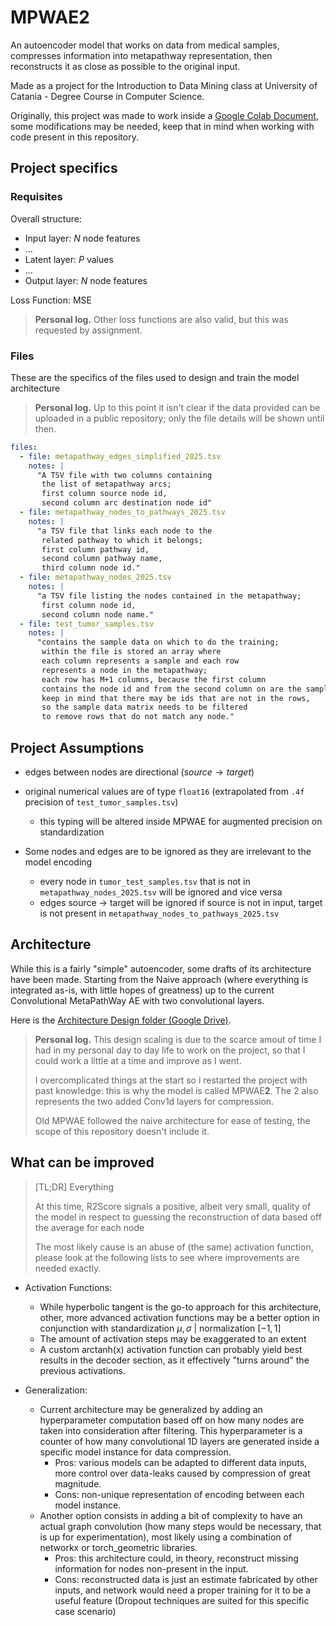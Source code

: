 # MPWAE2

An autoencoder model that works on data from medical samples, compresses information into metapathway representation, then reconstructs it as close as possible to the original input.

Made as a project for the Introduction to Data Mining class at University of Catania - Degree Course in Computer Science.

Originally, this project was made to work inside a [Google Colab Document](https://colab.research.google.com/drive/1s8aD9c0gD2y3k318R38TMNAjWPEDl9js?usp=sharing), some modifications may be needed, keep that in mind when working with code present in this repository.

## Project specifics

### Requisites

Overall structure:

- Input layer: $N$ node features
- ...
- Latent layer: $P$ values
- ...
- Output layer: $N$ node features

Loss Function: MSE

> **Personal log.**  Other loss functions are also valid, but this was requested by assignment.

### Files

These are the specifics of the files used to design and train the model architecture

> **Personal log.** Up to this point it isn't clear if the data provided can be uploaded in a public repository; only the file details will be shown until then.

```yaml
files:
  - file: metapathway_edges_simplified_2025.tsv
    notes: |
      "A TSV file with two columns containing
       the list of metapathway arcs;
       first column source node id,
       second column arc destination node id"
  - file: metapathway_nodes_to_pathways_2025.tsv
    notes: |
      "a TSV file that links each node to the
       related pathway to which it belongs;
       first column pathway id,
       second column pathway name,
       third column node id."
  - file: metapathway_nodes_2025.tsv
    notes: |
      "a TSV file listing the nodes contained in the metapathway;
       first column node id,
       second column node name."
  - file: test_tumor_samples.tsv
    notes: |
      "contains the sample data on which to do the training;
       within the file is stored an array where
       each column represents a sample and each row
       represents a node in the metapathway;
       each row has M+1 columns, because the first column
       contains the node id and from the second column on are the samples;
       keep in mind that there may be ids that are not in the rows,
       so the sample data matrix needs to be filtered
       to remove rows that do not match any node."
```

## Project Assumptions

- edges between nodes are directional $(source \to target)$

- original numerical values are of type `float16` (extrapolated from `.4f` precision of `test_tumor_samples.tsv`)
  - this typing will be altered inside MPWAE for augmented precision on standardization

- Some nodes and edges are to be ignored as they are irrelevant to the model encoding
  - every node in `tumor_test_samples.tsv` that is not in `metapathway_nodes_2025.tsv` will be ignored and vice versa
  - edges source -> target will be ignored if source is not in input, target is not present in `metapathway_nodes_to_pathways_2025.tsv`

## Architecture

While this is a fairly "simple" autoencoder, some drafts of its architecture have been made. Starting from the Naive approach (where everything is integrated as-is, with little hopes of greatness) up to the current Convolutional MetaPathWay AE with two convolutional layers.

Here is the [Architecture Design folder (Google Drive)](https://drive.google.com/drive/folders/1b_HbaFRjQrZYtTOQplmKU97p9jKFjhyi?usp=drive_link).

> **Personal log.** This design scaling is due to the scarce amout of time I had in my personal day to day life to work on the project, so that I could work a little at a time and improve as I went.
>
>I overcomplicated things at the start so i restarted the project with past knowledge: this is why the model is called MPWAE**2**. The 2 also represents the two added Conv1d layers for compression.
>
> Old MPWAE followed the naive architecture for ease of testing, the scope of this repository doesn't include it.

## What can be improved

> [TL;DR] Everything
>
> At this time, R2Score signals a positive, albeit very small, quality of the model in respect to guessing the reconstruction of data based off the average for each node
>
> The most likely cause is an abuse of (the same) activation function, please look at the following lists to see where improvements are needed exactly.

- Activation Functions:
  - While hyperbolic tangent is the go-to approach for this architecture, other, more advanced activation functions may be a better option in conjunction with standardization $\mu, \sigma$ | normalization $[-1, 1]$
  - The amount of activation steps may be exaggerated to an extent
  - A custom arctanh(x) activation function can probably yield best results in the decoder section, as it effectively "turns around" the previous activations.

- Generalization:
  - Current architecture may be generalized by adding an hyperparameter computation based off on how many nodes are taken into consideration after filtering. This hyperparameter is a counter of how many convolutional 1D layers are generated inside a specific model instance for data compression.
    - Pros: various models can be adapted to different data inputs, more control over data-leaks caused by compression of great magnitude.
    - Cons: non-unique representation of encoding between each model instance.
  - Another option consists in adding a bit of complexity to have an actual graph convolution (how many steps would be necessary, that is up for experimentation), most likely using a combination of networkx or torch_geometric libraries.
    - Pros: this architecture could, in theory, reconstruct missing information for nodes non-present in the input.
    - Cons: reconstructed data is just an estimate fabricated by other inputs, and network would need a proper training for it to be a useful feature (Dropout techniques are suited for this specific case scenario)
